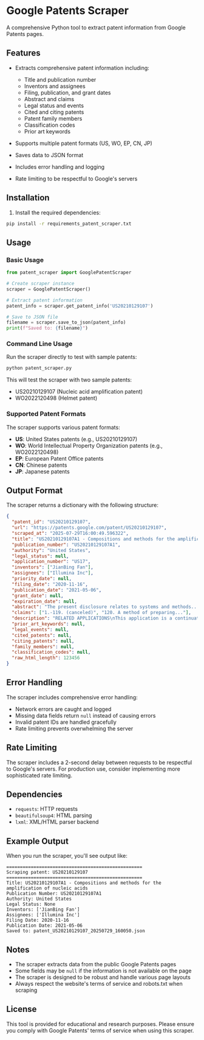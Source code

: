 # Google Patents Scraper

A comprehensive Python tool to extract patent information from Google Patents pages.

## Features

- Extracts comprehensive patent information including:
  - Title and publication number
  - Inventors and assignees
  - Filing, publication, and grant dates
  - Abstract and claims
  - Legal status and events
  - Cited and citing patents
  - Patent family members
  - Classification codes
  - Prior art keywords

- Supports multiple patent formats (US, WO, EP, CN, JP)
- Saves data to JSON format
- Includes error handling and logging
- Rate limiting to be respectful to Google's servers

## Installation

1. Install the required dependencies:
```bash
pip install -r requirements_patent_scraper.txt
```

## Usage

### Basic Usage

```python
from patent_scraper import GooglePatentScraper

# Create scraper instance
scraper = GooglePatentScraper()

# Extract patent information
patent_info = scraper.get_patent_info('US20210129107')

# Save to JSON file
filename = scraper.save_to_json(patent_info)
print(f"Saved to: {filename}")
```

### Command Line Usage

Run the scraper directly to test with sample patents:

```bash
python patent_scraper.py
```

This will test the scraper with two sample patents:
- US20210129107 (Nucleic acid amplification patent)
- WO2022120498 (Helmet patent)

### Supported Patent Formats

The scraper supports various patent formats:
- **US**: United States patents (e.g., US20210129107)
- **WO**: World Intellectual Property Organization patents (e.g., WO2022120498)
- **EP**: European Patent Office patents
- **CN**: Chinese patents
- **JP**: Japanese patents

## Output Format

The scraper returns a dictionary with the following structure:

```json
{
  "patent_id": "US20210129107",
  "url": "https://patents.google.com/patent/US20210129107",
  "scraped_at": "2025-07-29T16:00:49.596322",
  "title": "US20210129107A1 - Compositions and methods for the amplification of nucleic acids",
  "publication_number": "US20210129107A1",
  "authority": "United States",
  "legal_status": null,
  "application_number": "US17",
  "inventors": ["JianBing Fan"],
  "assignees": ["Illumina Inc"],
  "priority_date": null,
  "filing_date": "2020-11-16",
  "publication_date": "2021-05-06",
  "grant_date": null,
  "expiration_date": null,
  "abstract": "The present disclosure relates to systems and methods...",
  "claims": ["1.-119. (canceled)", "120. A method of preparing..."],
  "description": "RELATED APPLICATIONS\nThis application is a continuation...",
  "prior_art_keywords": null,
  "legal_events": null,
  "cited_patents": null,
  "citing_patents": null,
  "family_members": null,
  "classification_codes": null,
  "raw_html_length": 123456
}
```

## Error Handling

The scraper includes comprehensive error handling:
- Network errors are caught and logged
- Missing data fields return `null` instead of causing errors
- Invalid patent IDs are handled gracefully
- Rate limiting prevents overwhelming the server

## Rate Limiting

The scraper includes a 2-second delay between requests to be respectful to Google's servers. For production use, consider implementing more sophisticated rate limiting.

## Dependencies

- `requests`: HTTP requests
- `beautifulsoup4`: HTML parsing
- `lxml`: XML/HTML parser backend

## Example Output

When you run the scraper, you'll see output like:

```
==================================================
Scraping patent: US20210129107
==================================================
Title: US20210129107A1 - Compositions and methods for the amplification of nucleic acids
Publication Number: US20210129107A1
Authority: United States
Legal Status: None
Inventors: ['JianBing Fan']
Assignees: ['Illumina Inc']
Filing Date: 2020-11-16
Publication Date: 2021-05-06
Saved to: patent_US20210129107_20250729_160050.json
```

## Notes

- The scraper extracts data from the public Google Patents pages
- Some fields may be `null` if the information is not available on the page
- The scraper is designed to be robust and handle various page layouts
- Always respect the website's terms of service and robots.txt when scraping

## License

This tool is provided for educational and research purposes. Please ensure you comply with Google Patents' terms of service when using this scraper. 